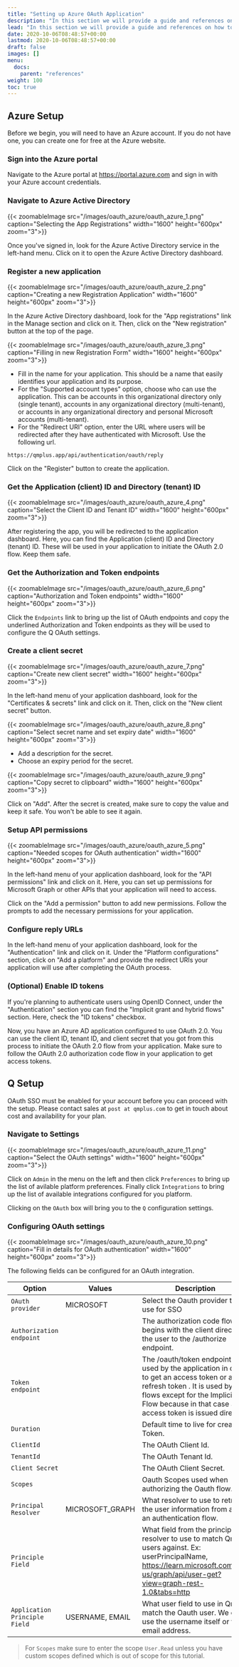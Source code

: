 ```yaml
---
title: "Setting up Azure OAuth Application"
description: "In this section we will provide a guide and references on how to set up an Azure OAuth application for Q."
lead: "In this section we will provide a guide and references on how to set up an Azure OAuth application for Q."
date: 2020-10-06T08:48:57+00:00
lastmod: 2020-10-06T08:48:57+00:00
draft: false
images: []
menu:
  docs:
    parent: "references"
weight: 100
toc: true
---
```

## Azure Setup

Before we begin, you will need to have an Azure account. If you do not have one, you can create one for free at the Azure website.

### Sign into the Azure portal

Navigate to the Azure portal at https://portal.azure.com and sign in with your Azure account credentials.

### Navigate to Azure Active Directory

{{< zoomableImage src="/images/oauth_azure/oauth_azure_1.png" caption="Selecting the App Registrations" width="1600" height="600px" zoom="3">}}

Once you've signed in, look for the Azure Active Directory service in the left-hand menu. Click on it to open the Azure Active Directory dashboard.

### Register a new application

{{< zoomableImage src="/images/oauth_azure/oauth_azure_2.png" caption="Creating a new Registration Application" width="1600" height="600px" zoom="3">}}

In the Azure Active Directory dashboard, look for the "App registrations" link in the Manage section and click on it. Then, click on the "New registration" button at the top of the page.

{{< zoomableImage src="/images/oauth_azure/oauth_azure_3.png" caption="Filling in new Registration Form" width="1600" height="600px" zoom="3">}}

- Fill in the name for your application. This should be a name that easily identifies your application and its purpose.
- For the "Supported account types" option, choose who can use the application. This can be accounts in this organizational directory only (single tenant), accounts in any organizational directory (multi-tenant), or accounts in any organizational directory and personal Microsoft accounts (multi-tenant).
- For the "Redirect URI" option, enter the URL where users will be redirected after they have authenticated with Microsoft. Use the following url.

```
https://qmplus.app/api/authentication/oauth/reply
```

Click on the "Register" button to create the application.

### Get the Application (client) ID and Directory (tenant) ID

{{< zoomableImage src="/images/oauth_azure/oauth_azure_4.png" caption="Select the Client ID and Tenant ID" width="1600" height="600px" zoom="3">}}

After registering the app, you will be redirected to the application dashboard. Here, you can find the Application (client) ID and Directory (tenant) ID. These will be used in your application to initiate the OAuth 2.0 flow. Keep them safe.

### Get the Authorization and Token endpoints

{{< zoomableImage src="/images/oauth_azure/oauth_azure_6.png" caption="Authorization and Token endpoints" width="1600" height="600px" zoom="3">}}

Click the `Endpoints` link to bring up the list of OAuth endpoints and copy the underlined Authorization and Token endpoints as they will be used to configure the Q OAuth settings.

### Create a client secret

{{< zoomableImage src="/images/oauth_azure/oauth_azure_7.png" caption="Create new client secret" width="1600" height="600px" zoom="3">}}

In the left-hand menu of your application dashboard, look for the "Certificates & secrets" link and click on it. Then, click on the "New client secret" button.

{{< zoomableImage src="/images/oauth_azure/oauth_azure_8.png" caption="Select secret name and set expiry date" width="1600" height="600px" zoom="3">}}

- Add a description for the secret.
- Choose an expiry period for the secret.

{{< zoomableImage src="/images/oauth_azure/oauth_azure_9.png" caption="Copy secret to clipboard" width="1600" height="600px" zoom="3">}}

Click on "Add". After the secret is created, make sure to copy the value and keep it safe. You won't be able to see it again.

### Setup API permissions

{{< zoomableImage src="/images/oauth_azure/oauth_azure_5.png" caption="Needed scopes for OAuth authentication" width="1600" height="600px" zoom="3">}}

In the left-hand menu of your application dashboard, look for the "API permissions" link and click on it. Here, you can set up permissions for Microsoft Graph or other APIs that your application will need to access.

Click on the "Add a permission" button to add new permissions. Follow the prompts to add the necessary permissions for your application.

### Configure reply URLs

In the left-hand menu of your application dashboard, look for the "Authentication" link and click on it. Under the "Platform configurations" section, click on "Add a platform" and provide the redirect URIs your application will use after completing the OAuth process.

### (Optional) Enable ID tokens

If you're planning to authenticate users using OpenID Connect, under the "Authentication" section you can find the "Implicit grant and hybrid flows" section. Here, check the "ID tokens" checkbox.

Now, you have an Azure AD application configured to use OAuth 2.0. You can use the client ID, tenant ID, and client secret that you got from this process to initiate the OAuth 2.0 flow from your application. Make sure to follow the OAuth 2.0 authorization code flow in your application to get access tokens.

## Q Setup

OAuth SSO must be enabled for your account before you can proceed with the setup. Please contact sales at `post at qmplus.com` to get in touch about cost and availability for your plan.

### Navigate to Settings

{{< zoomableImage src="/images/oauth_azure/oauth_azure_11.png" caption="Select the OAuth settings" width="1600" height="600px" zoom="3">}}

Click on `Admin` in the menu on the left and then click `Preferences` to bring up the list of avilable platform preferences. Finally click `Integrations` to bring up the list of available integrations configured for you platform.

Clicking on the `OAuth` box will bring you to the `Q` configuration settings.

### Configuring OAuth settings

{{< zoomableImage src="/images/oauth_azure/oauth_azure_10.png" caption="Fill in details for OAuth authentication" width="1600" height="600px" zoom="3">}}

The following fields can be configured for an OAuth integration.

| Option | Values | Description |
| --- | --- | --- |
| `OAuth provider` | MICROSOFT | Select the Oauth provider to use for SSO |
| `Authorization endpoint` || The authorization code flow begins with the client directing the user to the /authorize endpoint. |
| `Token endpoint` || The /oauth/token endpoint is used by the application in order to get an access token or a refresh token . It is used by all flows except for the Implicit Flow because in that case an access token is issued directly. |
| `Duration` || Default time to live for created Token. |
| `ClientId` || The OAuth Client Id. |
| `TenantId` || The OAuth Tenant Id.|
| `Client Secret` || The OAuth Client Secret. |
| `Scopes`|| Oauth Scopes used when authorizing the Oauth flow. |
| `Principal Resolver` | MICROSOFT_GRAPH | What resolver to use to retrieve the user information from after an authentication flow. |
| `Principle Field` || What field from the principle resolver to use to match Qm users against. Ex: userPrincipalName, https://learn.microsoft.com/en-us/graph/api/user-get?view=graph-rest-1.0&tabs=http |
| `Application Principle Field` | USERNAME, EMAIL | What user field to use in Qm to match the Oauth user. We can use the username itself or the email address. |

> For `Scopes` make sure to enter the scope `User.Read` unless you have custom scopes defined which is out of scope for this tutorial.




